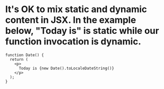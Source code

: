 # It's OK to mix static and dynamic content in JSX. In the example below, "Today is" is static while our function invocation is dynamic.

```
function Date() {
  return (
    <p>
      Today is {new Date().toLocaleDateString()}
    </p>
  );
}
```
